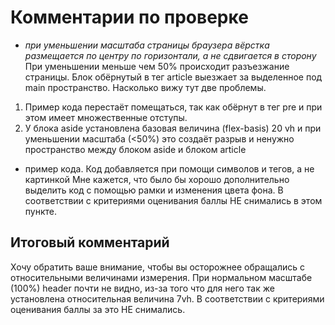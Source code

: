 # Комментарии по проверке
* *при уменьшении масштаба страницы браузера вёрстка размещается по центру по горизонтали, а не сдвигается в сторону*
При уменьшении меньше чем 50% происходит разъезжание страницы. Блок обёрнутый в тег article выезжает за выделенное под main пространство. Насколько вижу тут две проблемы.
1. Пример кода перестаёт помещаться, так как обёрнут в тег pre и при этом имеет множественные отступы.
2. У блока aside установлена базовая величина (flex-basis) 20 vh и при уменьшении масштаба (<50%) это создаёт разрыв и ненужно пространство между блоком aside и блоком article
* пример кода. Код добавляется при помощи символов и тегов, а не картинкой
Мне кажется, что было бы хорошо дополнительно выделить код с помощью рамки и изменения цвета фона. В соответствии с критериями оценивания баллы НЕ снимались в этом пункте.
## Итоговый комментарий
Хочу обратить ваше внимание, чтобы вы осторожнее обращались с относительными величинами измерения. При нормальном масштабе (100%) header почти не видно, из-за того что для него так же установлена относительная величина 7vh. В соответствии с критериями оценивания баллы за это НЕ снимались.